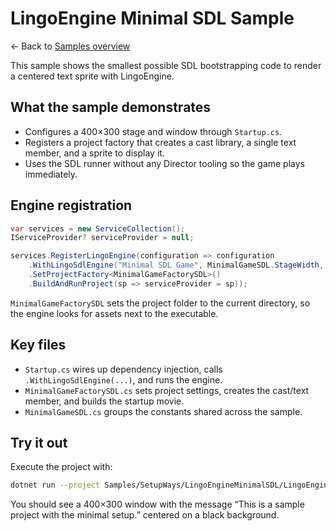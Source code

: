 # LingoEngine Minimal SDL Sample

← Back to [Samples overview](../../ReadMe.md)

This sample shows the smallest possible SDL bootstrapping code to render a centered text sprite with LingoEngine.

## What the sample demonstrates
- Configures a 400×300 stage and window through `Startup.cs`.
- Registers a project factory that creates a cast library, a single text member, and a sprite to display it.
- Uses the SDL runner without any Director tooling so the game plays immediately.

## Engine registration
```csharp
var services = new ServiceCollection();
IServiceProvider? serviceProvider = null;

services.RegisterLingoEngine(configuration => configuration
    .WithLingoSdlEngine("Minimal SDL Game", MinimalGameSDL.StageWidth, MinimalGameSDL.StageHeight)
    .SetProjectFactory<MinimalGameFactorySDL>()
    .BuildAndRunProject(sp => serviceProvider = sp));
```

`MinimalGameFactorySDL` sets the project folder to the current directory, so the engine looks for assets next to the executable.

## Key files
- `Startup.cs` wires up dependency injection, calls `.WithLingoSdlEngine(...)`, and runs the engine.
- `MinimalGameFactorySDL.cs` sets project settings, creates the cast/text member, and builds the startup movie.
- `MinimalGameSDL.cs` groups the constants shared across the sample.

## Try it out
Execute the project with:

```bash
dotnet run --project Samples/SetupWays/LingoEngineMinimalSDL/LingoEngineMinimalSDL.csproj
```

You should see a 400×300 window with the message “This is a sample project with the minimal setup.” centered on a black background.
